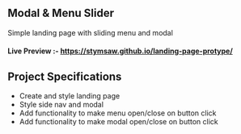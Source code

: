 ## Modal & Menu Slider

Simple landing page with sliding menu and modal

#### Live Preview :- https://stymsaw.github.io/landing-page-protype/

## Project Specifications

- Create and style landing page
- Style side nav and modal
- Add functionality to make menu open/close on button click
- Add functionality to make modal open/close on button click
